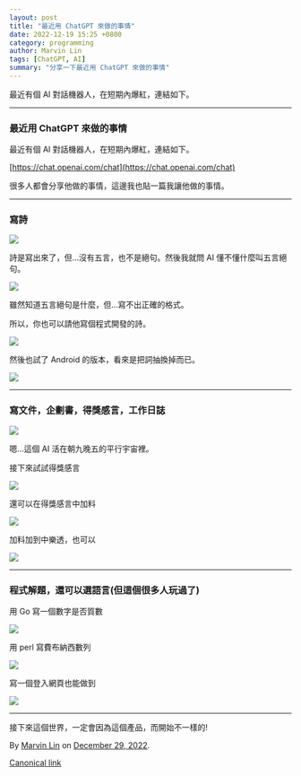```yaml
---
layout: post
title: "最近用 ChatGPT 來做的事情"
date: 2022-12-19 15:25 +0800
category: programming
author: Marvin Lin
tags: [ChatGPT, AI]
summary: "分享一下最近用 ChatGPT 來做的事情"
---
```


最近有個 AI 對話機器人，在短期內爆紅，連結如下。

* * *

### 最近用 ChatGPT 來做的事情

最近有個 AI 對話機器人，在短期內爆紅，連結如下。

[https://chat.openai.com/chat](https://chat.openai.com/chat)

很多人都會分享他做的事情，這邊我也貼一篇我讓他做的事情。

* * *

### 寫詩

![](https://cdn-images-1.medium.com/max/800/1*TwtFtA3WfnLVXbfKdEh9WQ.png)

詩是寫出來了，但…沒有五言，也不是絕句。然後我就問 AI 懂不懂什麼叫五言絕句。

![](https://cdn-images-1.medium.com/max/800/1*9CsaTIzX767XTHDrQ7nYOQ.png)

雖然知道五言絕句是什麼，但…寫不出正確的格式。

所以，你也可以請他寫個程式開發的詩。

![](https://cdn-images-1.medium.com/max/800/1*rIPENTQoE7eQ1oOxXMMSXA.png)

然後也試了 Android 的版本，看來是把詞抽換掉而已。

![](https://cdn-images-1.medium.com/max/800/1*9vmtLQ8BtpLwEws8QWUxIg.png)

* * *

### 寫文件，企劃書，得獎感言，工作日誌

![](https://cdn-images-1.medium.com/max/800/1*6ieZPzpQDtRafQaLarnBnQ.png)

嗯…這個 AI 活在朝九晚五的平行宇宙裡。

接下來試試得獎感言

![](https://cdn-images-1.medium.com/max/800/1*2F8NBB42s8soIUkDKxYo5A.png)

還可以在得獎感言中加料

![](https://cdn-images-1.medium.com/max/800/1*yemcnLV3Bvg4MTyHoBGSPg.png)

加料加到中樂透，也可以

![](https://cdn-images-1.medium.com/max/800/1*fYKZapz3GtG2bxiY5eF88A.png)

* * *

### 程式解題，還可以選語言(但這個很多人玩過了)

用 Go 寫一個數字是否質數

![](https://cdn-images-1.medium.com/max/800/1*w29CcGSWeKIzGa6zO2ZCMA.png)

用 perl 寫費布納西數列

![](https://cdn-images-1.medium.com/max/800/1*x2tz0bUatid5h8u4FLR4zg.png)

寫一個登入網頁也能做到

![](https://cdn-images-1.medium.com/max/800/1*ZUVOHz7Lio3DfQGSp6pUDg.png)

* * *

接下來這個世界，一定會因為這個產品，而開始不一樣的!

By [Marvin Lin](https://medium.com/@atimis19) on [December 29, 2022](https://medium.com/p/d3f2a789ca53).

[Canonical link](https://medium.com/@atimis19/%E6%9C%80%E8%BF%91%E7%94%A8-chatgpt-%E4%BE%86%E5%81%9A%E7%9A%84%E4%BA%8B%E6%83%85-d3f2a789ca53)
